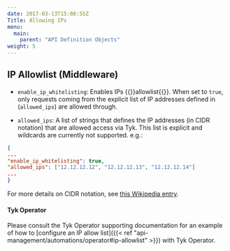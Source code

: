 ```yaml
---
date: 2017-03-13T15:08:55Z
Title: Allowing IPs
menu:
  main:
    parent: "API Definition Objects"
weight: 5
---
```


## IP Allowlist (Middleware)

* `enable_ip_whitelisting`: Enables IPs {{<fn>}}allowlist{{</fn>}}. When set to `true`, only requests coming from the explicit list of IP addresses defined in (`allowed_ips`) are allowed through.

* `allowed_ips`: A list of strings that defines the IP addresses (in CIDR notation) that are allowed access via Tyk. This list is explicit and wildcards are currently not supported. e.g.:

```json
{
...
"enable_ip_whitelisting": true,
"allowed_ips": ["12.12.12.12", "12.12.12.13", "12.12.12.14"]
...
}
```

For more details on CIDR notation, see [this Wikipedia entry](https://en.wikipedia.org/wiki/Classless_Inter-Domain_Routing#CIDR_notation).

#### Tyk Operator

Please consult the Tyk Operator supporting documentation for an example of how to [configure an IP allow list]({{< ref "api-management/automations/operator#ip-allowlist" >}}) with Tyk Operator.